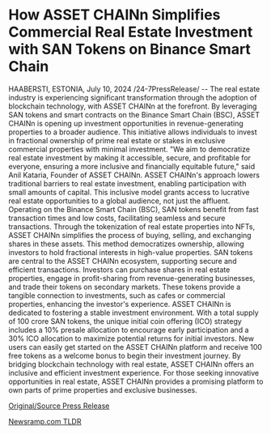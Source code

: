 # How ASSET CHAINn Simplifies Commercial Real Estate Investment with SAN Tokens on Binance Smart Chain

HAABERSTI, ESTONIA, July 10, 2024 /24-7PressRelease/ -- The real estate industry is experiencing significant transformation through the adoption of blockchain technology, with ASSET CHAINn at the forefront. By leveraging SAN tokens and smart contracts on the Binance Smart Chain (BSC), ASSET CHAINn is opening up investment opportunities in revenue-generating properties to a broader audience. This initiative allows individuals to invest in fractional ownership of prime real estate or stakes in exclusive commercial properties with minimal investment.  "We aim to democratize real estate investment by making it accessible, secure, and profitable for everyone, ensuring a more inclusive and financially equitable future," said Anil Kataria, Founder of ASSET CHAINn.  ASSET CHAINn's approach lowers traditional barriers to real estate investment, enabling participation with small amounts of capital. This inclusive model grants access to lucrative real estate opportunities to a global audience, not just the affluent. Operating on the Binance Smart Chain (BSC), SAN tokens benefit from fast transaction times and low costs, facilitating seamless and secure transactions.  Through the tokenization of real estate properties into NFTs, ASSET CHAINn simplifies the process of buying, selling, and exchanging shares in these assets. This method democratizes ownership, allowing investors to hold fractional interests in high-value properties.  SAN tokens are central to the ASSET CHAINn ecosystem, supporting secure and efficient transactions. Investors can purchase shares in real estate properties, engage in profit-sharing from revenue-generating businesses, and trade their tokens on secondary markets. These tokens provide a tangible connection to investments, such as cafes or commercial properties, enhancing the investor's experience.  ASSET CHAINn is dedicated to fostering a stable investment environment. With a total supply of 100 crore SAN tokens, the unique initial coin offering (ICO) strategy includes a 10% presale allocation to encourage early participation and a 30% ICO allocation to maximize potential returns for initial investors. New users can easily get started on the ASSET CHAINn platform and receive 100 free tokens as a welcome bonus to begin their investment journey.  By bridging blockchain technology with real estate, ASSET CHAINn offers an inclusive and efficient investment experience. For those seeking innovative opportunities in real estate, ASSET CHAINn provides a promising platform to own parts of prime properties and exclusive businesses. 

[Original/Source Press Release](https://www.24-7pressrelease.com/press-release/512362/how-asset-chainn-simplifies-commercial-real-estate-investment-with-san-tokens-on-binance-smart-chain) 

[Newsramp.com TLDR](https://newsramp.com/None) 